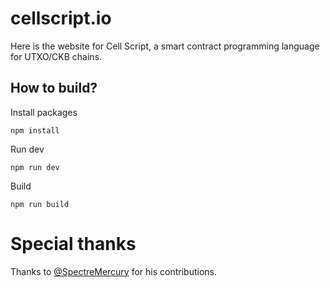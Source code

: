 # cellscript.io


Here is the website for Cell Script, a smart contract programming language for UTXO/CKB chains.

## How to build?

Install packages

```
npm install
```

Run dev
```
npm run dev
```

Build
```
npm run build
```

# Special thanks

Thanks to [@SpectreMercury](https://github.com/SpectreMercury) for his contributions.
